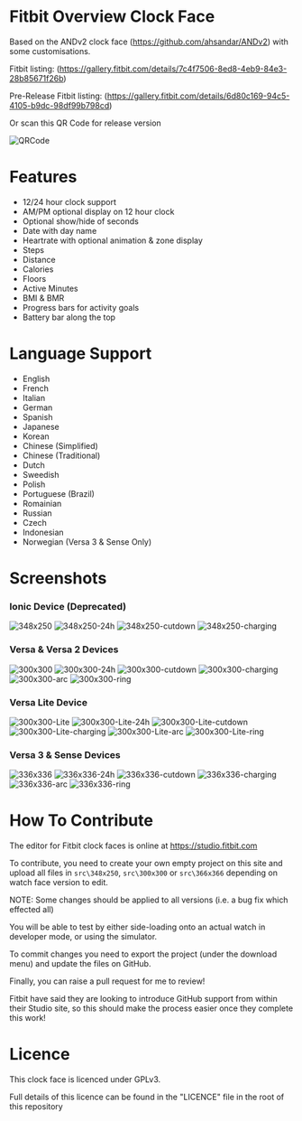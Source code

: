 # Fitbit Overview Clock Face

Based on the ANDv2 clock face (https://github.com/ahsandar/ANDv2) with some customisations.

Fitbit listing: (https://gallery.fitbit.com/details/7c4f7506-8ed8-4eb9-84e3-28b85671f26b)

Pre-Release Fitbit listing: (https://gallery.fitbit.com/details/6d80c169-94c5-4105-b9dc-98df99b798cd)

Or scan this QR Code for release version

![QRCode](https://github.com/BlythMeister/Fitbit-Overview-Face/blob/master/docs/imagesQR.png?raw=true)

# Features

* 12/24 hour clock support
* AM/PM optional display on 12 hour clock
* Optional show/hide of seconds
* Date with day name
* Heartrate with optional animation & zone display
* Steps
* Distance
* Calories
* Floors
* Active Minutes
* BMI & BMR
* Progress bars for activity goals
* Battery bar along the top

# Language Support

* English
* French
* Italian
* German
* Spanish
* Japanese
* Korean
* Chinese (Simplified)
* Chinese (Traditional)
* Dutch
* Sweedish
* Polish
* Portuguese (Brazil)
* Romainian
* Russian
* Czech
* Indonesian
* Norwegian (Versa 3 & Sense Only)

# Screenshots

### Ionic Device (Deprecated)

![348x250](https://github.com/BlythMeister/Fitbit-Overview-Face/blob/master/docs/images348x250/1.base.png?raw=true)
![348x250-24h](https://github.com/BlythMeister/Fitbit-Overview-Face/blob/master/docs/images348x250/2.24h.png?raw=true)
![348x250-cutdown](https://github.com/BlythMeister/Fitbit-Overview-Face/blob/master/docs/images348x250/3.cutdown.png?raw=true)
![348x250-charging](https://github.com/BlythMeister/Fitbit-Overview-Face/blob/master/docs/images348x250/4.charging.png?raw=true)

### Versa & Versa 2 Devices

![300x300](https://github.com/BlythMeister/Fitbit-Overview-Face/blob/master/docs/images300x300/1.base.png?raw=true)
![300x300-24h](https://github.com/BlythMeister/Fitbit-Overview-Face/blob/master/docs/images300x300/2.24h.png?raw=true)
![300x300-cutdown](https://github.com/BlythMeister/Fitbit-Overview-Face/blob/master/docs/images300x300/3.cutdown.png?raw=true)
![300x300-charging](https://github.com/BlythMeister/Fitbit-Overview-Face/blob/master/docs/images300x300/4.charging.png?raw=true)
![300x300-arc](https://github.com/BlythMeister/Fitbit-Overview-Face/blob/master/docs/images300x300/5.arc.png?raw=true)
![300x300-ring](https://github.com/BlythMeister/Fitbit-Overview-Face/blob/master/docs/images300x300/6.ring.png?raw=true)

### Versa Lite Device

![300x300-Lite](https://github.com/BlythMeister/Fitbit-Overview-Face/blob/master/docs/images300x300_Lite/1.base.png?raw=true)
![300x300-Lite-24h](https://github.com/BlythMeister/Fitbit-Overview-Face/blob/master/docs/images300x300_Lite/2.24h.png?raw=true)
![300x300-Lite-cutdown](https://github.com/BlythMeister/Fitbit-Overview-Face/blob/master/docs/images300x300_Lite/3.cutdown.png?raw=true)
![300x300-Lite-charging](https://github.com/BlythMeister/Fitbit-Overview-Face/blob/master/docs/images300x300_Lite/4.charging.png?raw=true)
![300x300-Lite-arc](https://github.com/BlythMeister/Fitbit-Overview-Face/blob/master/docs/images300x300_Lite/5.arc.png?raw=true)
![300x300-Lite-ring](https://github.com/BlythMeister/Fitbit-Overview-Face/blob/master/docs/images300x300_Lite/6.ring.png?raw=true)

### Versa 3 & Sense Devices

![336x336](https://github.com/BlythMeister/Fitbit-Overview-Face/blob/master/docs/images336x336/1.base.png?raw=true)
![336x336-24h](https://github.com/BlythMeister/Fitbit-Overview-Face/blob/master/docs/images336x336/2.24h.png?raw=true)
![336x336-cutdown](https://github.com/BlythMeister/Fitbit-Overview-Face/blob/master/docs/images336x336/3.cutdown.png?raw=true)
![336x336-charging](https://github.com/BlythMeister/Fitbit-Overview-Face/blob/master/docs/images336x336/4.charging.png?raw=true)
![336x336-arc](https://github.com/BlythMeister/Fitbit-Overview-Face/blob/master/docs/images336x336/5.arc.png?raw=true)
![336x336-ring](https://github.com/BlythMeister/Fitbit-Overview-Face/blob/master/docs/images336x336/6.ring.png?raw=true)

# How To Contribute

The editor for Fitbit clock faces is online at https://studio.fitbit.com

To contribute, you need to create your own empty project on this site and upload all files in `src\348x250`, `src\300x300` or `src\366x366` depending on watch face version to edit.

NOTE: Some changes should be applied to all versions (i.e. a bug fix which effected all)

You will be able to test by either side-loading onto an actual watch in developer mode, or using the simulator.

To commit changes you need to export the project (under the download menu) and update the files on GitHub.

Finally, you can raise a pull request for me to review!

Fitbit have said they are looking to introduce GitHub support from within their Studio site, so this should make the process easier once they complete this work!

# Licence

This clock face is licenced under GPLv3.

Full details of this licence can be found in the "LICENCE" file in the root of this repository
